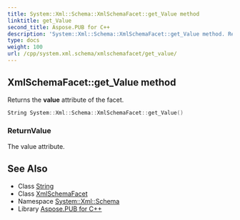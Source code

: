 ```yaml
---
title: System::Xml::Schema::XmlSchemaFacet::get_Value method
linktitle: get_Value
second_title: Aspose.PUB for C++
description: 'System::Xml::Schema::XmlSchemaFacet::get_Value method. Returns the value attribute of the facet in C++.'
type: docs
weight: 100
url: /cpp/system.xml.schema/xmlschemafacet/get_value/
---
```

## XmlSchemaFacet::get_Value method


Returns the **value** attribute of the facet.

```cpp
String System::Xml::Schema::XmlSchemaFacet::get_Value()
```


### ReturnValue

The value attribute.

## See Also

* Class [String](../../../system/string/)
* Class [XmlSchemaFacet](../)
* Namespace [System::Xml::Schema](../../)
* Library [Aspose.PUB for C++](../../../)
